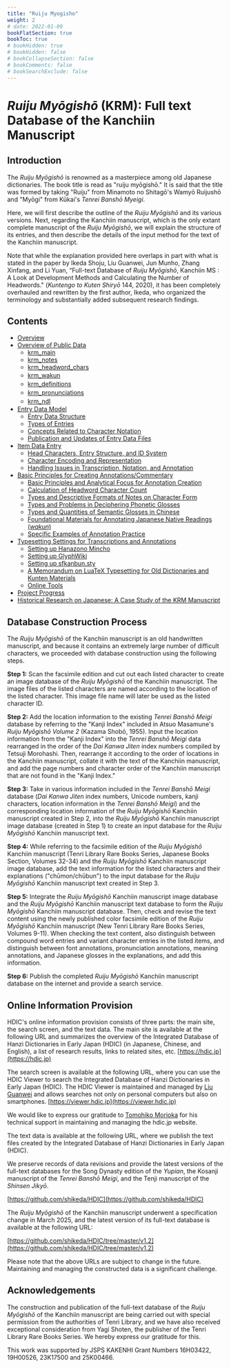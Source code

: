 ```yaml
---
title: "Ruiju Myogisho"
weight: 2
# date: 2022-01-09
bookFlatSection: true
bookToc: true
# bookHidden: true
# bookHidden: false
# bookCollapseSection: false
# bookComments: false
# bookSearchExclude: false
---
```


#  *Ruiju Myōgishō* (KRM): Full text Database of the Kanchiin Manuscript

## Introduction

The *Ruiju Myōgishō* is renowned as a masterpiece among old Japanese dictionaries. The book title is read as "ruiju myōgishō." It is said that the title was formed by taking "Ruiju" from Minamoto no Shitagō's Wamyō Ruijushō and "Myōgi" from Kūkai's *Tenrei Banshō Myeigi*.


Here, we will first describe the outline of the *Ruiju Myōgishō* and its various versions. Next, regarding the Kanchiin manuscript, which is the only extant complete manuscript of the *Ruiju Myōgishō*, we will explain the structure of its entries, and then describe the details of the input method for the text of the Kanchiin manuscript.


Note that while the explanation provided here overlaps in part with what is stated in the paper by Ikeda Shoju, Liu Guanwei, Jun Munho, Zhang Xinfang, and Li Yuan, “Full-text Database of *Ruiju Myōgishō*, Kanchiin MS : A Look at Development Methods and Calculating the Number of Headwords." (*Kuntengo to Kuten Shiryō* 144, 2020), it has been completely overhauled and rewritten by the first author, Ikeda, who organized the terminology and substantially added subsequent research findings.



## Contents

- [Overview](./01-introduction/01-01-introduction/)
- [Overview of Public Data](./02-data-overview/)
    - [krm_main](./02-data-overview/02-01-main/)
    - [krm_notes](./02-data-overview/02-02-notes/)
    - [krm_headword_chars](./02-data-overview/02-03-headword_chars/)
    - [krm_wakun](./02-data-overview/02-04-wakun/)　
    - [krm_definitions](./02-data-overview/02-05-definitions/)　
    - [krm_pronunciations](./02-data-overview/02-06-pronunciations/)　
    - [krm_ndl](./02-data-overview/02-07-ndl/)　
- [Entry Data Model](./03-entry-data-model/)
    - [Entry Data Structure](./03-entry-data-model/03-01-data-structure/)
    - [Types of Entries](./03-entry-data-model/03-02-types-of-entries/)
    - [Concepts Related to Character Notation](./03-entry-data-model/03-03-concepts-char/)
    - [Publication and Updates of Entry Data Files](./03-entry-data-model/03-04-data-example/)
- [Item Data Entry](./04-entry-input/)
    - [Head Characters, Entry Structure, and ID System](./04-entry-input/04-01-id/)
    - [Character Encoding and Representation](./04-entry-input/04-02-char/)
    - [Handling Issues in Transcription, Notation, and Annotation](./04-entry-input/04-03-handling/)
- [Basic Principles for Creating Annotations/Commentary](./05-annotation-policy/)
    - [Basic Principles and Analytical Focus for Annotation Creation](./05-annotation-policy/05-01-basic-policy/)
    - [Calculation of Headword Character Count](./05-annotation-policy/05-02-headword-count/)
    - [Types and Descriptive Formats of Notes on Character Form](./05-annotation-policy/05-03-jitaichu-formats/)
    - [Types and Problems in Deciphering Phonetic Glosses](./05-annotation-policy/05-04-onchu-problems/)
    - [Types and Quantities of Semantic Glosses in Chinese](./05-annotation-policy/05-05-gichu-quantity/)
    - [Foundational Materials for Annotating Japanese Native Readings (*wakun*)](./05-annotation-policy/05-06-wakun-materials/)
    - [Specific Examples of Annotation Practice](./05-annotation-policy/05-07-annotation-examples/)
- [Typesetting Settings for Transcriptions and Annotations](./06-typesetting/)
    - [Setting up Hanazono Mincho](./06-typesetting/06-01-hanazono-mincho/)
    - [Setting up GlyphWiki](./06-typesetting/06-02-glyphwiki/)
    - [Setting up sfkanbun.sty](./06-typesetting/06-03-sfkanbun-sty/)
    - [A Memorandum on LuaTeX Typesetting for Old Dictionaries and Kunten Materials](./06-typesetting/06-04-vscode-texlive/)
    - [Online Tools](./06-typesetting/06-05-online-tools/)
- [Project Progress](./07-progress/)
- [Historical Research on Japanese: A Case Study of the KRM Manuscript](./08-case-studies/)

## Database Construction Process

The *Ruiju Myōgishō* of the Kanchiin manuscript is an old handwritten manuscript, and because it contains an extremely large number of difficult characters, we proceeded with database construction using the following steps.

**Step 1:** Scan the facsimile edition and cut out each listed character to create an image database of the *Ruiju Myōgishō* of the Kanchiin manuscript. The image files of the listed characters are named according to the location of the listed character. This image file name will later be used as the listed character ID.


**Step 2:** Add the location information to the existing *Tenrei Banshō Meigi* database by referring to the "Kanji Index" included in Atsuo Masamune's *Ruiju Myōgishō Volume 2* (Kazama Shobō, 1955). Input the location information from the "Kanji Index" into the *Tenrei Banshō Meigi* data rearranged in the order of the *Dai Kanwa Jiten* index numbers compiled by Tetsuji Morohashi. Then, rearrange it according to the order of locations in the Kanchiin manuscript, collate it with the text of the Kanchiin manuscript, and add the page numbers and character order of the Kanchiin manuscript that are not found in the "Kanji Index."

**Step 3:** Take in various information included in the *Tenrei Banshō Meigi* database (*Dai Kanwa Jiten* index numbers, Unicode numbers, kanji characters, location information in the *Tenrei Banshō Meigi*) and the corresponding location information of the *Ruiju Myōgishō* Kanchiin manuscript created in Step 2, into the *Ruiju Myōgishō* Kanchiin manuscript image database (created in Step 1) to create an input database for the *Ruiju Myōgishō* Kanchiin manuscript text.

**Step 4:** While referring to the facsimile edition of the *Ruiju Myōgishō* Kanchiin manuscript (Tenri Library Rare Books Series, Japanese Books Section, Volumes 32-34) and the *Ruiju Myōgishō* Kanchiin manuscript image database, add the text information for the listed characters and their explanations ("chūmon/chūbun") to the input database for the *Ruiju Myōgishō* Kanchiin manuscript text created in Step 3.

**Step 5:** Integrate the *Ruiju Myōgishō* Kanchiin manuscript image database and the *Ruiju Myōgishō* Kanchiin manuscript text database to form the *Ruiju Myōgishō* Kanchiin manuscript database. Then, check and revise the text content using the newly published color facsimile edition of the *Ruiju Myōgishō* Kanchiin manuscript (New Tenri Library Rare Books Series, Volumes 9-11). When checking the text content, also distinguish between compound word entries and variant character entries in the listed items, and distinguish between font annotations, pronunciation annotations, meaning annotations, and Japanese glosses in the explanations, and add this information.

**Step 6:** Publish the completed *Ruiju Myōgishō* Kanchiin manuscript database on the internet and provide a search service.


## Online Information Provision

HDIC's online information provision consists of three parts: the main site, the search screen, and the text data. The main site is available at the following URL and summarizes the overview of the Integrated Database of Hanzi Dictionaries in Early Japan (HDIC) (in Japanese, Chinese, and English), a list of research results, links to related sites, etc.
[https://hdic.jp](https://hdic.jp)

The search screen is available at the following URL, where you can use the HDIC Viewer to search the Integrated Database of Hanzi Dictionaries in Early Japan (HDIC). The HDIC Viewer is maintained and managed by [Liu Guanwei](https://researchmap.jp/liuguanwei?lang=en) and allows searches not only on personal computers but also on smartphones.
[https://viewer.hdic.jp](https://viewer.hdic.jp)

We would like to express our gratitude to [Tomohiko Morioka](https://researchmap.jp/morioka-tomohiko?lang=en) for his technical support in maintaining and managing the hdic.jp website.

The text data is available at the following URL, where we publish the text files created by the Integrated Database of Hanzi Dictionaries in Early Japan (HDIC). 

We preserve records of data revisions and provide the latest versions of the full-text databases for the Song Dynasty edition of the *Yupian*, the Kosanji manuscript of the *Tenrei Banshō Meigi*, and the Tenji manuscript of the *Shinsen Jikyō*.

[https://github.com/shikeda/HDIC](https://github.com/shikeda/HDIC)


The *Ruiju Myōgishō* of the Kanchiin manuscript underwent a specification change in March 2025, and the latest version of its full-text database is available at the following URL:

[https://github.com/shikeda/HDIC/tree/master/v1.2](https://github.com/shikeda/HDIC/tree/master/v1.2)

Please note that the above URLs are subject to change in the future.
Maintaining and managing the constructed data is a significant challenge.

## Acknowledgements

The construction and publication of the full-text database of the *Ruiju Myōgishō* of the Kanchiin manuscript are being carried out with special permission from the authorities of Tenri Library, and we have also received exceptional consideration from Yagi Shoten, the publisher of the Tenri Library Rare Books Series. We hereby express our gratitude for this.

This work was supported by JSPS KAKENHI Grant Numbers 16H03422, 19H00526, 23K17500 and 25K00466.

